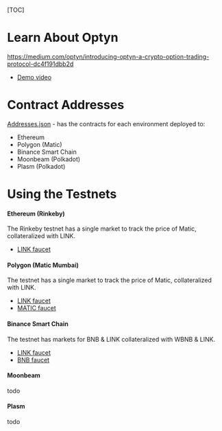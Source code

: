 [TOC]

# Learn About Optyn
https://medium.com/optyn/introducing-optyn-a-crypto-option-trading-protocol-dc4f191dbb2d
- [Demo video](https://www.youtube.com/watch?v=cE9ebdpbGwk "Demo video")

# Contract Addresses
[Addresses.json](https://github.com/CryptoOptyn/options-frontend/blob/main/src/static/Addresses.json "Addresses.json") - has the contracts for each environment deployed to:
- Ethereum 
- Polygon (Matic)
- Binance Smart Chain
- Moonbeam (Polkadot)
- Plasm (Polkadot)

# Using the Testnets
#### Ethereum (Rinkeby)
The Rinkeby testnet has a single market to track the price of Matic, collateralized with LINK.

- [LINK faucet](https://faucet.matic.network/ "LINK faucet")

#### Polygon (Matic Mumbai)
The testnet has a single market to track the price of Matic, collateralized with LINK.

- [LINK faucet](https://faucet.matic.network/ "LINK faucet")
- [MATIC faucet](https://faucet.matic.network/)

#### Binance Smart Chain
The testnet has markets for BNB & LINK collateralized with WBNB & LINK.

- [LINK faucet](https://linkfaucet.protofire.io/bsctest)
- [BNB faucet](https://testnet.binance.org/faucet-smart)

#### Moonbeam
todo

#### Plasm
todo
